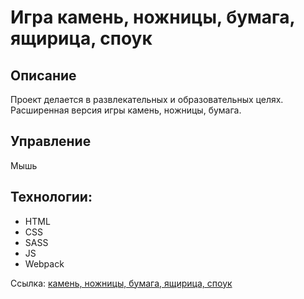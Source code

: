# Игра камень, ножницы, бумага, ящирица, споук

## Описание
Проект делается  в развлекательных и образовательных целях. Расширенная версия игры камень, ножницы, бумага.

## Управление
Мышь

## Технологии:
* HTML
* CSS
* SASS
* JS
* Webpack

Ссылка: [камень, ножницы, бумага, ящирица, споук](https://smillepack.github.io/RLSSP/dist/)

